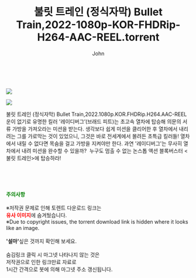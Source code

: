 ﻿---
layout: post
title:  "    불릿 트레인 (정식자막) Bullet Train,2022-1080p-KOR-FHDRip-H264-AAC-REEL.torrent"
author: John
categories: [ 영화 ]
tags: [  ]
image: https://torrentrj56.com/uploadfile/full/5ea6f1b83e01eab75714300830909fb89427f8e1.jpg"/></p><p><img src="https://torrentrj56.com/uploadfile/full/56bb0260f668d513b54ddfbbc8bf0dea5be3a675.jpg 
description: "    불릿 트레인 (정식자막) Bullet Train,2022-1080p-KOR-FHDRip-H264-AAC-REEL torrent 정보 공유"
toc: true
toc_sticky: true
---

<br>
<p><img src="https://torrentrj56.com/uploadfile/full/5ea6f1b83e01eab75714300830909fb89427f8e1.jpg"/></p><p><img src="https://torrentrj56.com/uploadfile/full/56bb0260f668d513b54ddfbbc8bf0dea5be3a675.jpg"/></p>
 불릿 트레인 (정식자막) Bullet Train,2022.1080p.KOR.FHDRip.H264.AAC-REEL 운이 없기로 유명한 킬러 '레이디버그’(브래드 피트)는 초고속 열차에 탑승해 의문의 서류 가방을 가져오라는 미션을 받는다. 생각보다 쉽게 미션을 클리어한 후 열차에서 내리려는 그를 가로막는 것이 있었으니, 그것은 바로 전세계에서 몰려든 초특급 킬러들! 열차에서 내릴 수 없다면 목숨을 걸고 가방을 지켜야만 한다. 과연 '레이디버그'는 무사히 열차에서 내려 미션을 완수할 수 있을까?  누구도 멈출 수 없는 논스톱 액션 블록버스터 <불릿 트레인>에 탑승하라! 
    
<br><br><br>
<p data-ke-size="size16"><b><span style="color: green;">주의사항</span></b><br /><br />※저작권 문제로 인해 토렌트 다운로드 링크는<br /><b><span style="color: red;">유사 이미지</span></b>에 숨겨뒀습니다.<br />※Due to copyright issues, the torrent download link is hidden where it looks like an image.<br /><br /><b>'설마'</b>싶은 것까지 확인해 보세요.<br /><br />숨김링크 클릭 시 마그넷 나타나지 않는 것은<br />저작권으로 인한 링크만료 자료로<br />1시간 간격으로 봇에 의해 마그넷 주소 갱신됩니다.</p>
